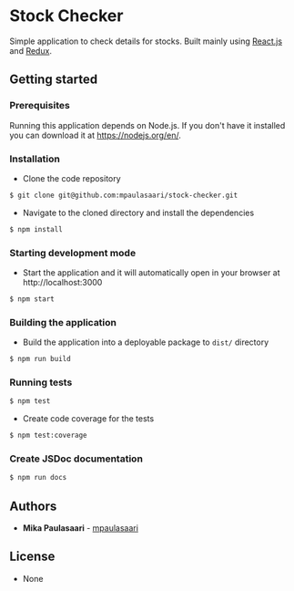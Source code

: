 # Stock Checker

Simple application to check details for stocks. Built mainly using
[React.js](https://reactjs.org/) and [Redux](https://redux.js.org/).


## Getting started

### Prerequisites

Running this application depends on Node.js. If you don't have it installed you
can download it at https://nodejs.org/en/.

### Installation

- Clone the code repository

```bash
$ git clone git@github.com:mpaulasaari/stock-checker.git
```

- Navigate to the cloned directory and install the dependencies

```bash
$ npm install
```

### Starting development mode

- Start the application and it will automatically open in your browser at
http://localhost:3000

```bash
$ npm start
```

### Building the application

- Build the application into a deployable package to `dist/` directory

```bash
$ npm run build
```

### Running tests


```bash
$ npm test
```

- Create code coverage for the tests

```bash
$ npm test:coverage
```

### Create JSDoc documentation


```bash
$ npm run docs
```

## Authors

- **Mika Paulasaari** - [mpaulasaari](https://github.com/mpaulasaari/)


## License

- None
